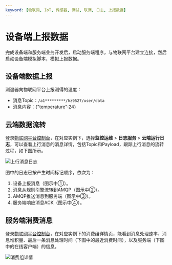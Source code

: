 ```yaml
---
keyword: [物联网, IoT, 传感器, 调试, 联调, 日志, 上报数据]
---
```


# 设备端上报数据

完成设备端和服务端业务开发后，启动服务端程序，与物联网平台建立连接，然后启动设备端模拟脚本，模拟上报数据。

## 设备端数据上报

测温器向物联网平台上报测得的温度：

-   消息Topic：`/a1*********/hz9527/user/data`
-   消息内容：\{"temperature":24\}

## 云端数据流转

登录[物联网平台控制台](http://iot.console.aliyun.com/)，在对应实例下，选择**监控运维** \> **日志服务** \> **云端运行日志**，可以查看上行消息的消息详情，包括Topic和Payload，跟踪上行消息的流转过程，如下图所示。

![上行消息日志](https://static-aliyun-doc.oss-cn-hangzhou.aliyuncs.com/assets/img/zh-CN/5831649951/p135020.png)

图中的日志已按产生时间标记顺序，依次为：

1.  设备上报消息（图示中①）。
2.  消息从规则引擎流转到AMQP（图示中②）。
3.  AMQP推送消息到服务端（图示中③）。
4.  服务端响应消息ACK（图示中④）。

## 服务端消费消息

登录[物联网平台控制台](http://iot.console.aliyun.com/)，在对应实例下的消费组详情页，能看到消息处理速率、消息堆积量、最后一条消息处理时间（下图中的最近消费时间），以及服务端（下图中的在线客户端）的信息。

![消费组详情](https://static-aliyun-doc.oss-cn-hangzhou.aliyuncs.com/assets/img/zh-CN/5831649951/p110064.png)

